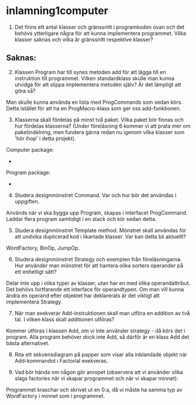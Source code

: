 # inlamning1computer
1. Det finns ett antal klasser och gränssnitt i programkoden ovan och det behövs ytterligare några för att kunna implementera programmet. Vilka klasser saknas och vilka är gränssnitt respektive klasser?

Saknas: 
  - 
 

2. Klassen Program har till synes metoden add för att lägga till en instruktion till programmet. Vilken standardklass skulle man kunna utvidga för att slippa implementera metoden själv? Är det lämpligt att göra så?

Man skulle kunna använda en lista med ProgCommands som sedan körs. Detta istället för att ha en ProgMacro-klass som ger oss add-funktionen.

3. Klasserna skall fördelas på minst två paket. Vilka paket bör finnas och hur fördelas klasserna? (Under föreläsning 6 kommer vi att prata mer om paketindelning, men fundera gärna redan nu igenom vilka klasser som 'hör ihop' i detta projekt).

Computer package: 

 - 
 
Program package:
 
  - 

4. Studera designmönstret Command. Var och hur bör det användas i uppgiften.

Används när vi ska bygga upp Program, skapas i interfacet ProgCommand. Laddar flera program samtidigt i en stack och kör sedan detta.

5. Studera designmönstret Template method. Mönstret skall användas för att undvika duplicerad kod i likartade klasser. Var kan detta bli aktuellt?

WordFactory, BinOp, JumpOp. 

6. Studera designmönstret Strategy och exemplen från föreläsningarna. Hur använder man mönstret för att hantera olika sorters operander på ett enhetligt sätt?

Delar inte upp i olika typer av klasser, utan har en med olika operandattribut. Det behövs fortfarande ett interface för operandtypen. 
Om man vill kunna ändra en operand efter objektet har deklarerats är det viktigt att implementera Strategy. 

7. När man exekverar Add-instruktionen skall man utföra en addition av två tal. I vilken klass skall additionen utföras?

Kommer utföras i klassen Add, om vi inte använder strategy - då körs det i program. 
Alla program behöver dock inte Add, så därför är en klass Add det bästa alternativet. 

8. Rita ett sekvensdiagram på papper som visar alla inblandade objekt när Add-kommandot i Factorial exekveras.


9. Vad bör hända om någon gör anropet (observera att vi använder olika slags factories när vi skapar programmet och när vi skapar minnet):

Programmet kraschar och skrivet ut en 0:a, då vi måste ha samma typ av WordFactory i minnet som i programmet. 
